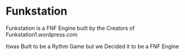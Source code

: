 # Funkstation
Funkstation is a FNF Engine built by the Creators of Funkstation1.wordpress.com

Itwas Built to be a Rythm Game but we Decided it to be a FNF Engine
